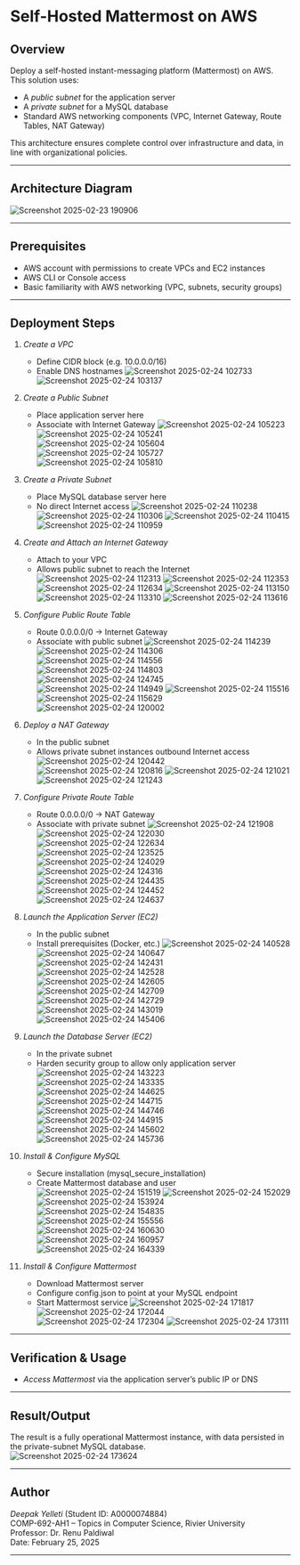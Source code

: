# Self-Hosted Mattermost on AWS

## Overview
Deploy a self-hosted instant-messaging platform (Mattermost) on AWS. This solution uses:
- A *public subnet* for the application server  
- A *private subnet* for a MySQL database  
- Standard AWS networking components (VPC, Internet Gateway, Route Tables, NAT Gateway)  

This architecture ensures complete control over infrastructure and data, in line with organizational policies.

---

## Architecture Diagram
![Screenshot 2025-02-23 190906](https://github.com/user-attachments/assets/782a64e5-aec7-4d09-b294-f0dc93cb5672)

---

## Prerequisites
- AWS account with permissions to create VPCs and EC2 instances  
- AWS CLI or Console access  
- Basic familiarity with AWS networking (VPC, subnets, security groups)

---

## Deployment Steps

1. *Create a VPC*  
   - Define CIDR block (e.g. 10.0.0.0/16)  
   - Enable DNS hostnames
![Screenshot 2025-02-24 102733](https://github.com/user-attachments/assets/ed639f75-34e9-49d4-accf-474db6e38fce)
![Screenshot 2025-02-24 103137](https://github.com/user-attachments/assets/707f73d8-ab3b-41ef-b0bf-5e3418b6d210)

2. *Create a Public Subnet*  
   - Place application server here  
   - Associate with Internet Gateway
![Screenshot 2025-02-24 105223](https://github.com/user-attachments/assets/7b307f4f-a55a-4df9-9bb8-9163bd1a644a)
![Screenshot 2025-02-24 105241](https://github.com/user-attachments/assets/0ae453c8-e5b6-4571-99ff-44303b56b383)
![Screenshot 2025-02-24 105604](https://github.com/user-attachments/assets/d47a1c8d-4ea6-4e24-9dcc-976ba99210b9)
![Screenshot 2025-02-24 105727](https://github.com/user-attachments/assets/847d42fe-7ecf-4616-90ff-2c62ae18cda4)
![Screenshot 2025-02-24 105810](https://github.com/user-attachments/assets/2febc7f3-96ee-4c51-9f59-0ba48a366d03)

3. *Create a Private Subnet*  
   - Place MySQL database server here  
   - No direct Internet access
![Screenshot 2025-02-24 110238](https://github.com/user-attachments/assets/85846d1f-75c6-4025-acdc-f2773fac427b)
![Screenshot 2025-02-24 110306](https://github.com/user-attachments/assets/33c6735a-ac93-44c2-9e7a-089f333a7397)
![Screenshot 2025-02-24 110415](https://github.com/user-attachments/assets/ebd50f13-25ba-4138-a0d5-6e616bf90eb5)
![Screenshot 2025-02-24 110959](https://github.com/user-attachments/assets/48911f5c-15d8-41bc-b687-e86e022b3628)

4. *Create and Attach an Internet Gateway*  
   - Attach to your VPC  
   - Allows public subnet to reach the Internet
![Screenshot 2025-02-24 112313](https://github.com/user-attachments/assets/b10ffabb-cb87-4fd9-ab17-7ba244eaabaa)
![Screenshot 2025-02-24 112353](https://github.com/user-attachments/assets/3c511df6-d0d6-40a7-a597-49b3f39c3324)
![Screenshot 2025-02-24 112634](https://github.com/user-attachments/assets/4dc7773b-2398-4332-98d6-fc0deebbdfb1)
![Screenshot 2025-02-24 113150](https://github.com/user-attachments/assets/0cba5c47-86d4-44d6-966a-db709f8e9589)
![Screenshot 2025-02-24 113310](https://github.com/user-attachments/assets/10953c15-b528-41ec-9f5b-1697ff385f3d)
![Screenshot 2025-02-24 113616](https://github.com/user-attachments/assets/5a879f39-7065-468e-af5d-540bfc897180)

5. *Configure Public Route Table*  
   - Route 0.0.0.0/0 → Internet Gateway  
   - Associate with public subnet
![Screenshot 2025-02-24 114239](https://github.com/user-attachments/assets/96a5813b-a11c-4905-8739-f3ad6a889251)
![Screenshot 2025-02-24 114306](https://github.com/user-attachments/assets/7c6632d2-4318-4114-b551-fc2d44f246ed)
![Screenshot 2025-02-24 114556](https://github.com/user-attachments/assets/c5c6e121-509e-4dd2-bb07-ee0b8b09e87b)
![Screenshot 2025-02-24 114803](https://github.com/user-attachments/assets/ae561b6a-6d28-4126-80c8-8c64c92e3716)
![Screenshot 2025-02-24 124745](https://github.com/user-attachments/assets/c35b190a-5cc8-4376-85cf-2af1df613e41)
![Screenshot 2025-02-24 114949](https://github.com/user-attachments/assets/80abf638-397a-4f33-b535-6340e0276eff)
![Screenshot 2025-02-24 115516](https://github.com/user-attachments/assets/ca4956b6-0825-48d0-84ef-1374bec380bc)
![Screenshot 2025-02-24 115629](https://github.com/user-attachments/assets/0e2a8427-378d-4034-81fc-3858db622b8d)
![Screenshot 2025-02-24 120002](https://github.com/user-attachments/assets/609f5174-80f4-4a0d-8d8e-94391eda8a4a)

6. *Deploy a NAT Gateway*  
   - In the public subnet  
   - Allows private subnet instances outbound Internet access
![Screenshot 2025-02-24 120442](https://github.com/user-attachments/assets/91b42793-cd39-4a00-a9e3-b1cdf6b4a9c5)
![Screenshot 2025-02-24 120816](https://github.com/user-attachments/assets/bbb34985-2370-488e-bd31-612bdec8f66e)
![Screenshot 2025-02-24 121021](https://github.com/user-attachments/assets/3dac038a-6dd7-470e-bcdc-19a606b9ca43)
![Screenshot 2025-02-24 121243](https://github.com/user-attachments/assets/a846c2c5-8ae2-495e-841e-5f868a93cb18)

7. *Configure Private Route Table*  
   - Route 0.0.0.0/0 → NAT Gateway  
   - Associate with private subnet
![Screenshot 2025-02-24 121908](https://github.com/user-attachments/assets/30da0888-e772-455a-87dc-86b9aaf3be76)
![Screenshot 2025-02-24 122030](https://github.com/user-attachments/assets/5e7b53fe-27e7-410e-84e6-5875b382eb62)
![Screenshot 2025-02-24 122634](https://github.com/user-attachments/assets/a4580e73-6a4c-4bf7-afb8-f57814cec8bb)
![Screenshot 2025-02-24 123525](https://github.com/user-attachments/assets/5b59c068-201f-4f10-a03a-1a59dc108978)
![Screenshot 2025-02-24 124029](https://github.com/user-attachments/assets/2d42fd66-ec7a-47c0-83fb-9aa442e7f015)
![Screenshot 2025-02-24 124316](https://github.com/user-attachments/assets/609b878a-7492-4d39-8384-13044fb4e4e3)
![Screenshot 2025-02-24 124435](https://github.com/user-attachments/assets/dbce2b40-6255-4d0b-8374-5bf42667da4e)
![Screenshot 2025-02-24 124452](https://github.com/user-attachments/assets/176c0d01-dac2-40fb-afee-da892c5d1262)
![Screenshot 2025-02-24 124637](https://github.com/user-attachments/assets/acbfb0be-092b-42f0-b059-06c0c8fec46c)

8. *Launch the Application Server (EC2)*  
   - In the public subnet  
   - Install prerequisites (Docker, etc.)
![Screenshot 2025-02-24 140528](https://github.com/user-attachments/assets/45fe48b6-8afc-4a5b-90d9-1303b97f89cc)
![Screenshot 2025-02-24 140647](https://github.com/user-attachments/assets/f21b09dd-fe1b-464b-96fb-a932dabef558)
![Screenshot 2025-02-24 142431](https://github.com/user-attachments/assets/efa17d9d-1bdc-4365-9af6-400cdf15a08c)
![Screenshot 2025-02-24 142528](https://github.com/user-attachments/assets/a04e67a1-072e-4e2c-8108-ebbc34567076)
![Screenshot 2025-02-24 142605](https://github.com/user-attachments/assets/f7b73609-5a2c-4040-8e1a-ac90a252eef5)
![Screenshot 2025-02-24 142709](https://github.com/user-attachments/assets/9f5658f2-ce0a-4e24-8be2-a8cb432752a1)
![Screenshot 2025-02-24 142729](https://github.com/user-attachments/assets/963374fb-6087-4618-a3da-fb4022c369ee)
![Screenshot 2025-02-24 143019](https://github.com/user-attachments/assets/05024d10-c6dc-4538-aaf7-1bcae8e638d0)
![Screenshot 2025-02-24 145406](https://github.com/user-attachments/assets/669478c0-5bd2-4d3d-8268-4ae51cd669b5)

9. *Launch the Database Server (EC2)*  
   - In the private subnet  
   - Harden security group to allow only application server
![Screenshot 2025-02-24 143223](https://github.com/user-attachments/assets/1c469b16-0d9d-4b26-afe6-86fcbd84401d)
![Screenshot 2025-02-24 143335](https://github.com/user-attachments/assets/a59aaaee-971c-4392-969e-7300198434dc)
![Screenshot 2025-02-24 144625](https://github.com/user-attachments/assets/ab664d01-384e-46ec-8725-802defb9c373)
![Screenshot 2025-02-24 144715](https://github.com/user-attachments/assets/feb60311-bc63-47cf-9f42-d65e06422ef4)
![Screenshot 2025-02-24 144746](https://github.com/user-attachments/assets/521aa064-2e9b-4705-9a3b-6a46da42987f)
![Screenshot 2025-02-24 144915](https://github.com/user-attachments/assets/299edc5b-36e5-4d57-acae-fce2c1279b74)
![Screenshot 2025-02-24 145602](https://github.com/user-attachments/assets/9db52461-8adf-453b-93c3-3065c951fef1)
![Screenshot 2025-02-24 145736](https://github.com/user-attachments/assets/25dede31-bd80-41a7-8910-0459b3484d7f)

10. *Install & Configure MySQL*  
    - Secure installation (mysql_secure_installation)  
    - Create Mattermost database and user
![Screenshot 2025-02-24 151519](https://github.com/user-attachments/assets/6b712a55-5f04-4aa8-b255-d7a5603bbb73)
![Screenshot 2025-02-24 152029](https://github.com/user-attachments/assets/94942503-fc49-4027-932c-1f8b3b407ad5)
![Screenshot 2025-02-24 153924](https://github.com/user-attachments/assets/8ca8fe74-c9e2-439e-bec0-ade01d1f8e75)
![Screenshot 2025-02-24 154835](https://github.com/user-attachments/assets/4ba30a5f-b0e8-49f6-9ffd-0ef557c221c2)
![Screenshot 2025-02-24 155556](https://github.com/user-attachments/assets/03821b82-f6e1-4f08-8214-8af89e4fa7d9)
![Screenshot 2025-02-24 160630](https://github.com/user-attachments/assets/544f1891-f6a8-46ab-8e35-cca89e47e356)
![Screenshot 2025-02-24 160957](https://github.com/user-attachments/assets/7a450ff0-b608-43a8-b277-c1d14b808629)
![Screenshot 2025-02-24 164339](https://github.com/user-attachments/assets/4e9bc363-5c0a-4258-8df9-5873d64384ec)

11. *Install & Configure Mattermost*  
    - Download Mattermost server  
    - Configure config.json to point at your MySQL endpoint  
    - Start Mattermost service
![Screenshot 2025-02-24 171817](https://github.com/user-attachments/assets/1de949a9-6035-47ed-9b73-29486c5d368b)
![Screenshot 2025-02-24 172044](https://github.com/user-attachments/assets/58637781-8504-4f52-adc7-4f998889ef56)
![Screenshot 2025-02-24 172304](https://github.com/user-attachments/assets/4d8b2363-191f-4d6d-97f9-01312e794183)
![Screenshot 2025-02-24 173111](https://github.com/user-attachments/assets/7021ac5a-fc36-495b-a4c6-c5582ad0e818)

---

## Verification & Usage
- *Access Mattermost* via the application server’s public IP or DNS 

---

## Result/Output
The result is a fully operational Mattermost instance, with data persisted in the private-subnet MySQL database.  
![Screenshot 2025-02-24 173624](https://github.com/user-attachments/assets/37bc8f3f-0d5d-424d-9dcd-ab7219d600d4)

---

## Author
*Deepak Yelleti* (Student ID: A0000074884)  
COMP-692-AH1 – Topics in Computer Science, Rivier University  
Professor: Dr. Renu Paldiwal  
Date: February 25, 2025

---
